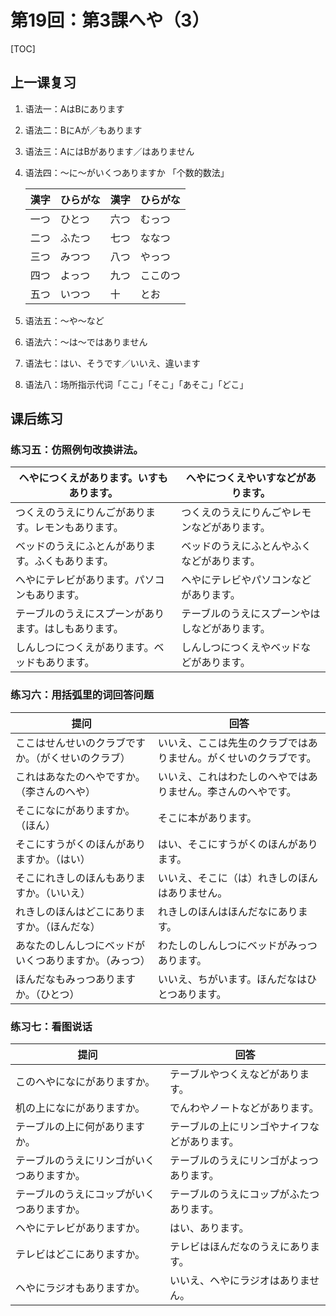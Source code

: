 # 第19回：第3課へや（3）

[TOC]

## 上一课复习

1. 语法一：AはBにあります

2. 语法二：BにAが／もあります

3. 语法三：AにはBがあります／はありません

4. 语法四：～に～がいくつありますか
   「个数的数法」

   | 漢字 | ひらがな | 漢字 | ひらがな |
   | ---- | -------- | ---- | -------- |
   | 一つ | ひとつ   | 六つ | むっつ   |
   | 二つ | ふたつ   | 七つ | ななつ   |
   | 三つ | みつつ   | 八つ | やっつ   |
   | 四つ | よっつ   | 九つ | ここのつ |
   | 五つ | いつつ   | 十   | とお     |

5. 语法五：～や～など

6. 语法六：～は～ではありません

7. 语法七：はい、そうです／いいえ、違います

8. 语法八：场所指示代词「ここ」「そこ」「あそこ」「どこ」

## 课后练习

### 练习五：仿照例句改换讲法。

| ヘやにつくえがあります。いすもあります。             | へやにつくえやいすなどがあります。             |
| ---------------------------------------------------- | ---------------------------------------------- |
| つくえのうえにりんごがあります。レモンもあります。   | つくえのうえにりんごやレモンなどがあります。   |
| ベッドのうえにふとんがあります。ふくもあります。     | ベッドのうえにふとんやふくなどがあります。     |
| へやにテレビがあります。パソコンもあります。         | へやにテレビやパソコンなどがあります。         |
| テーブルのうえにスプーンがあります。はしもあります。 | テーブルのうえにスプーンやはしなどがあります。 |
| しんしつにつくえがあります。ベッドもあります。       | しんしつにつくえやベッドなどがあります。       |

### 练习六：用括弧里的词回答问题

| 提问                                                   | 回答                                                         |
| ------------------------------------------------------ | ------------------------------------------------------------ |
| ここはせんせいのクラブですか。（がくせいのクラブ）     | いいえ、ここは先生のクラブではありません。がくせいのクラブです。 |
| これはあなたのへやですか。（李さんのヘや）             | いいえ、これはわたしのへやではありません。李さんのへやです。 |
| そこになにがありますか。（ほん）                       | そこに本があります。                                         |
| そこにすうがくのほんがありますか。（はい）             | はい、そこにすうがくのほんがあります。                       |
| そこにれきしのほんもありますか。（いいえ）             | いいえ、そこに（は）れきしのほんはありません。               |
| れきしのほんはどこにありますか。（ほんだな）           | れきしのほんはほんだなにあります。                           |
| あなたのしんしつにベッドがいくつありますか。（みっつ） | わたしのしんしつにベッドがみっつあります。                   |
| ほんだなもみっつありますか。（ひとつ）                 | いいえ、ちがいます。ほんだなはひとつあります。               |

### 练习七：看图说话

| 提问                                       | 回答                                         |
| ------------------------------------------ | -------------------------------------------- |
| このヘやになにがありますか。               | テーブルやつくえなどがあります。             |
| 机の上になにがありますか。                 | でんわやノートなどがあります。               |
| テーブルの上に何がありますか。             | テーブルの上にリンゴやナイフなどがあります。 |
| テーブルのうえにリンゴがいくつありますか。 | テーブルのうえにリンゴがよっつあります。     |
| テーブルのうえにコップがいくつありますか。 | テーブルのうえにコップがふたつあります。     |
| ヘやにテレビがありますか。                 | はい、あります。                             |
| テレビはどこにありますか。                 | テレビはほんだなのうえにあります。           |
| ヘやにラジオもありますか。                 | いいえ、ヘやにラジオはありません。           |